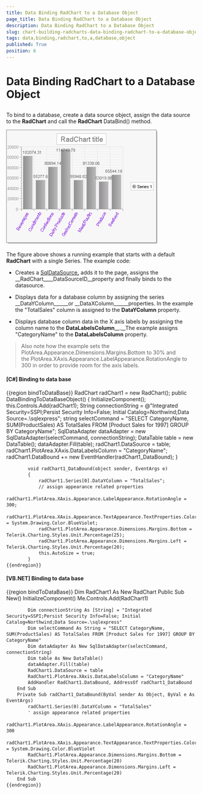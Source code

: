 ```yaml
---
title: Data Binding RadChart to a Database Object
page_title: Data Binding RadChart to a Database Object
description: Data Binding RadChart to a Database Object
slug: chart-building-radcharts-data-binding-radchart-to-a-database-object
tags: data,binding,radchart,to,a,database,object
published: True
position: 6
---
```


# Data Binding RadChart to a Database Object



## 

To bind to a database, create a data source object, assign the data source to the __RadChart__ and call the __RadChart__ DataBind() method.

![chart-building-radcharts-data-binding-radchart-to-a-database-object 001](images/chart-building-radcharts-data-binding-radchart-to-a-database-object001.png)

The figure above shows a running example that starts with a default __RadChart__ with a single Series. The example code: 

* Creates a [SqlDataSource](http://msdn2.microsoft.com/en-us/library/system.web.ui.webcontrols.sqldatasource.aspx)__,__ adds it to the page, assigns the __RadChart____DataSourceID__property and finally binds to the datasource. 


* Displays data for a database column by assigning the series __DataYColumn______or __DataXColumn______properties. In the example the "TotalSales" column is assigned to the __DataYColumn__ property. 


* Displays database column data in the X axis labels by assigning the column name to the __DataLabelsColumn____.__The example assigns "CategoryName" to the __DataLabelsColumn__ property.

>Also note how the example sets the PlotArea.Appearance.Dimensions.Margins.Bottom to 30% and the PlotArea.XAxis.Appearance.LabelAppearance.RotationAngle to 300 in order to provide room for the axis labels.
          

#### __[C#] Binding to data base__

{{region bindToDataBase}}
	        RadChart radChart1 = new RadChart();
	        public DataBindingToDataBaseObject()
	        {
	            InitializeComponent();
	            this.Controls.Add(radChart1);
	            String connectionString = @"Integrated Security=SSPI;Persist Security Info=False; Initial Catalog=Northwind;Data Source=.\sqlexpress";
	            string selectCommand = "SELECT CategoryName, SUM(ProductSales) AS TotalSales FROM [Product Sales for 1997] GROUP BY CategoryName";
	            SqlDataAdapter dataAdapter = new SqlDataAdapter(selectCommand, connectionString);
	            DataTable table = new DataTable();
	            dataAdapter.Fill(table);
	            radChart1.DataSource = table; 
	            radChart1.PlotArea.XAxis.DataLabelsColumn = "CategoryName";
	            radChart1.DataBound += new EventHandler<EventArgs>(radChart1_DataBound);
	        }
	
	        void radChart1_DataBound(object sender, EventArgs e)
	        {
	            radChart1.Series[0].DataYColumn = "TotalSales";
	            // assign appearance related properties
	            radChart1.PlotArea.XAxis.Appearance.LabelAppearance.RotationAngle = 300;
	            radChart1.PlotArea.XAxis.Appearance.TextAppearance.TextProperties.Color = System.Drawing.Color.BlueViolet;
	            radChart1.PlotArea.Appearance.Dimensions.Margins.Bottom = Telerik.Charting.Styles.Unit.Percentage(25);
	            radChart1.PlotArea.Appearance.Dimensions.Margins.Left = Telerik.Charting.Styles.Unit.Percentage(20);
	            this.AutoSize = true;
	        }
	{{endregion}}



#### __[VB.NET] Binding to data base__

{{region bindToDataBase}}
	    Dim RadChart1 As New RadChart
	    Public Sub New()
	        InitializeComponent()
	        Me.Controls.Add(RadChart1)
	
	        Dim connectionString As [String] = "Integrated Security=SSPI;Persist Security Info=False; Initial Catalog=Northwind;Data Source=.\sqlexpress"
	        Dim selectCommand As String = "SELECT CategoryName, SUM(ProductSales) AS TotalSales FROM [Product Sales for 1997] GROUP BY CategoryName"
	        Dim dataAdapter As New SqlDataAdapter(selectCommand, connectionString)
	        Dim table As New DataTable()
	        dataAdapter.Fill(table)
	        RadChart1.DataSource = table
	        RadChart1.PlotArea.XAxis.DataLabelsColumn = "CategoryName"
	        AddHandler RadChart1.DataBound, AddressOf radChart1_DataBound
	    End Sub
	    Private Sub radChart1_DataBound(ByVal sender As Object, ByVal e As EventArgs)
	        radChart1.Series(0).DataYColumn = "TotalSales"
	        ' assign appearance related properties
	        radChart1.PlotArea.XAxis.Appearance.LabelAppearance.RotationAngle = 300
	        radChart1.PlotArea.XAxis.Appearance.TextAppearance.TextProperties.Color = System.Drawing.Color.BlueViolet
	        RadChart1.PlotArea.Appearance.Dimensions.Margins.Bottom = Telerik.Charting.Styles.Unit.Percentage(20)
	        RadChart1.PlotArea.Appearance.Dimensions.Margins.Left = Telerik.Charting.Styles.Unit.Percentage(20)
	    End Sub
	{{endregion}}


